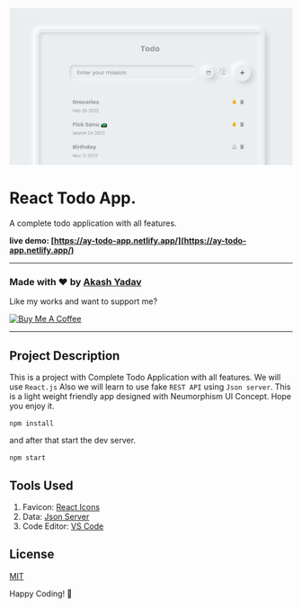 ![React Todo App](./banner.png)

# React Todo App.

A complete todo application with all features.

**live demo: [https://ay-todo-app.netlify.app/](https://ay-todo-app.netlify.app/)**

---

### Made with ❤️ by [Akash Yadav](https://www.instagram.com/akashxolotl)

Like my works and want to support me?

<a href="https://www.buymeacoffee.com/akashyadav777" target="_blank"><img src="https://cdn.buymeacoffee.com/buttons/v2/default-blue.png" alt="Buy Me A Coffee" style="height: 45px !important;width: 162.75px !important;" ></a>

---

## Project Description

This is a project with Complete Todo Application with all features. We will use `React.js` Also we will learn to use fake `REST API` using `Json server`. This is a light weight friendly app designed with Neumorphism UI Concept. Hope you enjoy it.

```shell
npm install
```

and after that start the dev server.

```shell
npm start
```

## Tools Used

1. Favicon: [React Icons](https://react-icons.github.io/react-icons/)
1. Data: [Json Server](https://github.com/typicode/json-server/tree/v0)
1. Code Editor: [VS Code](https://code.visualstudio.com/)

## License

[MIT](https://choosealicense.com/licenses/mit/)

Happy Coding! 🚀